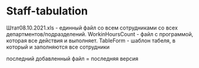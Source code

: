 # Staff-tabulation
Штат08.10.2021.xls - единный файл со всем сотрудниками со всех департментов/подразделений. 
WorkinHoursCount - файл с программой, которая все действия и выполняет. 
TableForm - шаблон табеля, в который и заполняются все сотрудники 

последний добавленный файл = последняя версия

